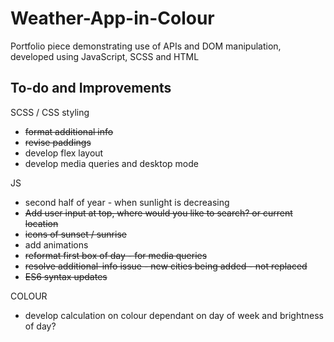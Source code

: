 # Weather-App-in-Colour

Portfolio piece demonstrating use of APIs and DOM manipulation, developed using JavaScript, SCSS and HTML

## To-do and Improvements

SCSS / CSS styling

- ~~format additional info~~
- ~~revise paddings~~
- develop flex layout
- develop media queries and desktop mode

JS

- second half of year - when sunlight is decreasing
- ~~Add user input at top, where would you like to search? or current location~~
- ~~icons of sunset / sunrise~~
- add animations
- ~~reformat first box of day - for media queries~~
- ~~resolve additional-info issue - new cities being added - not replaced~~
- ~~ES6 syntax updates~~

COLOUR

- develop calculation on colour dependant on day of week and brightness of day?
